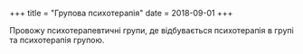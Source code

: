 +++
title = "Групова психотерапія"
date = 2018-09-01
+++

Провожу психотерапевтичні групи, де відбувається психотерапія в групі та психотерапія групою.
<!--more-->